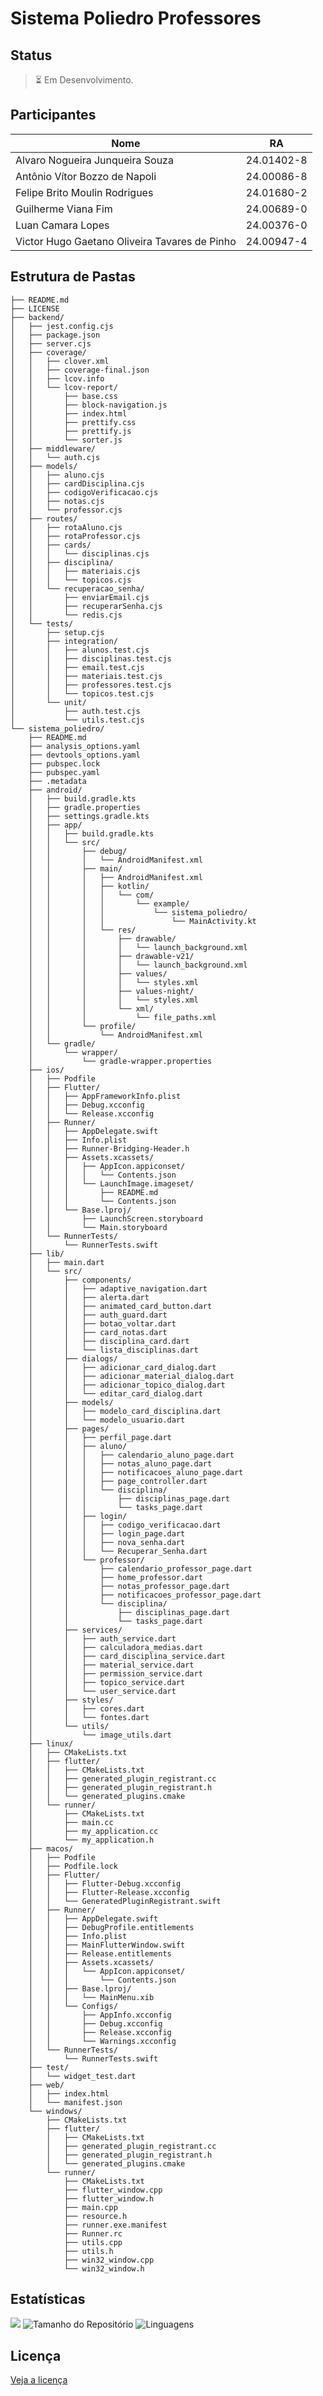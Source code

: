 <!--TÍTULO-->
# Sistema Poliedro Professores


<!--DESCRIÇÃO-->
<!-- > Site desenvolvido para a entidade Mauá Esports.<br/>
<!-- > O site consiste em centralizar e facilitar a administração das atividades esportivas, incluindo a gestão dos horários de treino, das horas PAE dos alunos e das informações sobre os times e campeonatos.


<!--STATUS-->
## Status
> ⏳ Em Desenvolvimento.


<!--FUNCIONALIDADES-->
<!-- ## Funcionalidades 
````

````


<!--TECNOLOGIAS-->
<!-- ## Tecnologias


<!--PROTÓTIPO-->
<!-- ## Protótipo


<!--PARTICIPANTES-->
## Participantes
| Nome                            | RA         |
|---------------------------------|------------|
| Alvaro Nogueira Junqueira Souza	| 24.01402-8 |
| Antônio Vítor Bozzo de Napoli   | 24.00086-8 |
| Felipe Brito Moulin Rodrigues   | 24.01680-2 |
| Guilherme Viana Fim             | 24.00689-0 |
| Luan Camara Lopes	              | 24.00376-0 |
| Victor Hugo Gaetano Oliveira Tavares de Pinho | 24.00947-4 |


<!--DEPENDÊNCIAS-->
<!-- ## Dependência
````
````


<!--COMO UTILIZAR-->
<!-- ## Como Utilizar
```
```


<!--COMO RODAR TESTES-->
<!-- ## Como Rodar os testes
```
```


<!--CONTRIBUIÇÃO-->
<!-- ## Contribuição
````
````


<!--ESTRUTURA DE PASTAS-->
## Estrutura de Pastas
````
├── README.md
├── LICENSE
├── backend/
│   ├── jest.config.cjs
│   ├── package.json
│   ├── server.cjs
│   ├── coverage/
│   │   ├── clover.xml
│   │   ├── coverage-final.json
│   │   ├── lcov.info
│   │   └── lcov-report/
│   │       ├── base.css
│   │       ├── block-navigation.js
│   │       ├── index.html
│   │       ├── prettify.css
│   │       ├── prettify.js
│   │       └── sorter.js
│   ├── middleware/
│   │   └── auth.cjs
│   ├── models/
│   │   ├── aluno.cjs
│   │   ├── cardDisciplina.cjs
│   │   ├── codigoVerificacao.cjs
│   │   ├── notas.cjs
│   │   └── professor.cjs
│   ├── routes/
│   │   ├── rotaAluno.cjs
│   │   ├── rotaProfessor.cjs
│   │   ├── cards/
│   │   │   └── disciplinas.cjs
│   │   ├── disciplina/
│   │   │   ├── materiais.cjs
│   │   │   └── topicos.cjs
│   │   └── recuperacao_senha/
│   │       ├── enviarEmail.cjs
│   │       ├── recuperarSenha.cjs
│   │       └── redis.cjs
│   └── tests/
│       ├── setup.cjs
│       ├── integration/
│       │   ├── alunos.test.cjs
│       │   ├── disciplinas.test.cjs
│       │   ├── email.test.cjs
│       │   ├── materiais.test.cjs
│       │   ├── professores.test.cjs
│       │   └── topicos.test.cjs
│       └── unit/
│           ├── auth.test.cjs
│           └── utils.test.cjs
└── sistema_poliedro/
    ├── README.md
    ├── analysis_options.yaml
    ├── devtools_options.yaml
    ├── pubspec.lock
    ├── pubspec.yaml
    ├── .metadata
    ├── android/
    │   ├── build.gradle.kts
    │   ├── gradle.properties
    │   ├── settings.gradle.kts
    │   ├── app/
    │   │   ├── build.gradle.kts
    │   │   └── src/
    │   │       ├── debug/
    │   │       │   └── AndroidManifest.xml
    │   │       ├── main/
    │   │       │   ├── AndroidManifest.xml
    │   │       │   ├── kotlin/
    │   │       │   │   └── com/
    │   │       │   │       └── example/
    │   │       │   │           └── sistema_poliedro/
    │   │       │   │               └── MainActivity.kt
    │   │       │   └── res/
    │   │       │       ├── drawable/
    │   │       │       │   └── launch_background.xml
    │   │       │       ├── drawable-v21/
    │   │       │       │   └── launch_background.xml
    │   │       │       ├── values/
    │   │       │       │   └── styles.xml
    │   │       │       ├── values-night/
    │   │       │       │   └── styles.xml
    │   │       │       └── xml/
    │   │       │           └── file_paths.xml
    │   │       └── profile/
    │   │           └── AndroidManifest.xml
    │   └── gradle/
    │       └── wrapper/
    │           └── gradle-wrapper.properties
    ├── ios/
    │   ├── Podfile
    │   ├── Flutter/
    │   │   ├── AppFrameworkInfo.plist
    │   │   ├── Debug.xcconfig
    │   │   └── Release.xcconfig
    │   ├── Runner/
    │   │   ├── AppDelegate.swift
    │   │   ├── Info.plist
    │   │   ├── Runner-Bridging-Header.h
    │   │   ├── Assets.xcassets/
    │   │   │   ├── AppIcon.appiconset/
    │   │   │   │   └── Contents.json
    │   │   │   └── LaunchImage.imageset/
    │   │   │       ├── README.md
    │   │   │       └── Contents.json
    │   │   └── Base.lproj/
    │   │       ├── LaunchScreen.storyboard
    │   │       └── Main.storyboard
    │   └── RunnerTests/
    │       └── RunnerTests.swift
    ├── lib/
    │   ├── main.dart
    │   └── src/
    │       ├── components/
    │       │   ├── adaptive_navigation.dart
    │       │   ├── alerta.dart
    │       │   ├── animated_card_button.dart
    │       │   ├── auth_guard.dart
    │       │   ├── botao_voltar.dart
    │       │   ├── card_notas.dart
    │       │   ├── disciplina_card.dart
    │       │   └── lista_disciplinas.dart
    │       ├── dialogs/
    │       │   ├── adicionar_card_dialog.dart
    │       │   ├── adicionar_material_dialog.dart
    │       │   ├── adicionar_topico_dialog.dart
    │       │   └── editar_card_dialog.dart
    │       ├── models/
    │       │   ├── modelo_card_disciplina.dart
    │       │   └── modelo_usuario.dart
    │       ├── pages/
    │       │   ├── perfil_page.dart
    │       │   ├── aluno/
    │       │   │   ├── calendario_aluno_page.dart
    │       │   │   ├── notas_aluno_page.dart
    │       │   │   ├── notificacoes_aluno_page.dart
    │       │   │   ├── page_controller.dart
    │       │   │   └── disciplina/
    │       │   │       ├── disciplinas_page.dart
    │       │   │       └── tasks_page.dart
    │       │   ├── login/
    │       │   │   ├── codigo_verificacao.dart
    │       │   │   ├── login_page.dart
    │       │   │   ├── nova_senha.dart
    │       │   │   └── Recuperar_Senha.dart
    │       │   └── professor/
    │       │       ├── calendario_professor_page.dart
    │       │       ├── home_professor.dart
    │       │       ├── notas_professor_page.dart
    │       │       ├── notificacoes_professor_page.dart
    │       │       └── disciplina/
    │       │           ├── disciplinas_page.dart
    │       │           └── tasks_page.dart
    │       ├── services/
    │       │   ├── auth_service.dart
    │       │   ├── calculadora_medias.dart
    │       │   ├── card_disciplina_service.dart
    │       │   ├── material_service.dart
    │       │   ├── permission_service.dart
    │       │   ├── topico_service.dart
    │       │   └── user_service.dart
    │       ├── styles/
    │       │   ├── cores.dart
    │       │   └── fontes.dart
    │       └── utils/
    │           └── image_utils.dart
    ├── linux/
    │   ├── CMakeLists.txt
    │   ├── flutter/
    │   │   ├── CMakeLists.txt
    │   │   ├── generated_plugin_registrant.cc
    │   │   ├── generated_plugin_registrant.h
    │   │   └── generated_plugins.cmake
    │   └── runner/
    │       ├── CMakeLists.txt
    │       ├── main.cc
    │       ├── my_application.cc
    │       └── my_application.h
    ├── macos/
    │   ├── Podfile
    │   ├── Podfile.lock
    │   ├── Flutter/
    │   │   ├── Flutter-Debug.xcconfig
    │   │   ├── Flutter-Release.xcconfig
    │   │   └── GeneratedPluginRegistrant.swift
    │   ├── Runner/
    │   │   ├── AppDelegate.swift
    │   │   ├── DebugProfile.entitlements
    │   │   ├── Info.plist
    │   │   ├── MainFlutterWindow.swift
    │   │   ├── Release.entitlements
    │   │   ├── Assets.xcassets/
    │   │   │   └── AppIcon.appiconset/
    │   │   │       └── Contents.json
    │   │   ├── Base.lproj/
    │   │   │   └── MainMenu.xib
    │   │   └── Configs/
    │   │       ├── AppInfo.xcconfig
    │   │       ├── Debug.xcconfig
    │   │       ├── Release.xcconfig
    │   │       └── Warnings.xcconfig
    │   └── RunnerTests/
    │       └── RunnerTests.swift
    ├── test/
    │   └── widget_test.dart
    ├── web/
    │   ├── index.html
    │   └── manifest.json
    └── windows/
        ├── CMakeLists.txt
        ├── flutter/
        │   ├── CMakeLists.txt
        │   ├── generated_plugin_registrant.cc
        │   ├── generated_plugin_registrant.h
        │   └── generated_plugins.cmake
        └── runner/
            ├── CMakeLists.txt
            ├── flutter_window.cpp
            ├── flutter_window.h
            ├── main.cpp
            ├── resource.h
            ├── runner.exe.manifest
            ├── Runner.rc
            ├── utils.cpp
            ├── utils.h
            ├── win32_window.cpp
            └── win32_window.h
````


<!--ESTATÍSTICAS-->
## Estatísticas
![](https://visitor-badge.laobi.icu/badge?page_id=antonioVitor04.S4-Poliedro-Sistema-Para-Professores)
![Tamanho do Repositório](https://img.shields.io/github/repo-size/antonioVitor04/S4-Poliedro-Sistema-Para-Professores)
![Linguagens](https://img.shields.io/github/languages/top/antonioVitor04/S4-Poliedro-Sistema-Para-Professores)


<!--LICENÇA-->
## Licença
[Veja a licença](https://github.com/antonioVitor04/S4-Poliedro-Sistema-Para-Professores?tab=License-1-ov-file)
